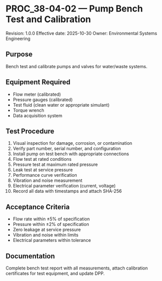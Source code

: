 # PROC_38-04-02 — Pump Bench Test and Calibration
Revision: 1.0.0
Effective date: 2025-10-30
Owner: Environmental Systems Engineering

## Purpose
Bench test and calibrate pumps and valves for water/waste systems.

## Equipment Required
- Flow meter (calibrated)
- Pressure gauges (calibrated)
- Test fluid (clean water or appropriate simulant)
- Torque wrench
- Data acquisition system

## Test Procedure
1. Visual inspection for damage, corrosion, or contamination
2. Verify part number, serial number, and configuration
3. Install pump on test bench with appropriate connections
4. Flow test at rated conditions
5. Pressure test at maximum rated pressure
6. Leak test at service pressure
7. Performance curve verification
8. Vibration and noise measurement
9. Electrical parameter verification (current, voltage)
10. Record all data with timestamps and attach SHA-256

## Acceptance Criteria
- Flow rate within ±5% of specification
- Pressure within ±2% of specification
- Zero leakage at service pressure
- Vibration and noise within limits
- Electrical parameters within tolerance

## Documentation
Complete bench test report with all measurements, attach calibration certificates for test equipment, and update DPP.
